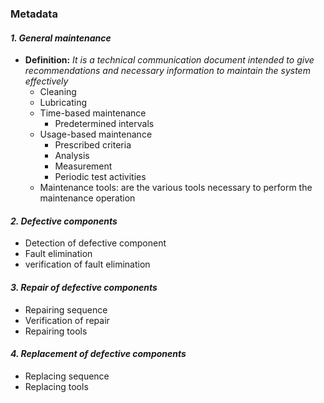 ### Metadata

#### *1. General maintenance* 
- **Definition:** *It is a technical communication document intended to give recommendations and necessary information to maintain the system effectively*
   - Cleaning
   - Lubricating
   - Time-based maintenance
      - Predetermined intervals 
   - Usage-based maintenance
      - Prescribed criteria
      - Analysis
      - Measurement
      - Periodic test activities
   - Maintenance tools: are the various tools necessary to perform the maintenance operation
   
#### *2. Defective components*

 - Detection of defective component 
 - Fault elimination
 - verification of fault elimination
 
#### *3. Repair of defective components*

 - Repairing sequence
 - Verification of repair
 - Repairing tools
  
#### *4. Replacement of defective components*

 - Replacing sequence
 - Replacing tools
